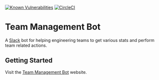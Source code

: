 [![Known Vulnerabilities](https://snyk.io/test/github/tzahifurmanski/team-slack-bot/badge.svg)](https://snyk.io/test/github/tzahifurmanski/team-slack-bot)
[![CircleCI](https://circleci.com/gh/tzahifurmanski/team-management-bot.svg?style=shield)](https://circleci.com/gh/tzahifurmanski/team-management-bot)


# Team Management Bot

A [Slack](https://slack.com/) bot for helping engineering teams to get various stats and perform team related actions.

## Getting Started
Visit the [Team Management Bot](https://team-management-bot.super.site/) website.